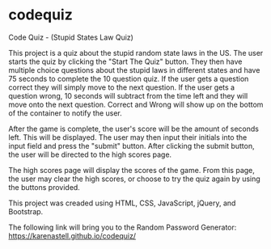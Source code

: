 # codequiz


Code Quiz - (Stupid States Law Quiz)

This project is a quiz about the stupid random state laws in the US.  The user starts the quiz by clicking the "Start The Quiz" button.  They then have multiple choice questions about the stupid laws in different states and have 75 seconds to complete the 10 question quiz.  If the user gets a question correct they will simply move to the next question.  If the user gets a question wrong, 10 seconds will subtract from the time left and they will move onto the next question.  Correct and Wrong will show up on the bottom of the container to notify the user.

After the game is complete, the user's score will be the amount of seconds left.  This will be displayed.  The user may then input their initials into the input field and press the "submit" button.  After clicking the submit button, the user will be directed to the high scores page.  

The high scores page will display the scores of the game.  From this page, the user may clear the high scores, or choose to try the quiz again by using the buttons provided.
 

This project was creaded using HTML, CSS, JavaScript, jQuery, and Bootstrap.

The following link will bring you to the Random Password Generator: 
https://karenastell.github.io/codequiz/